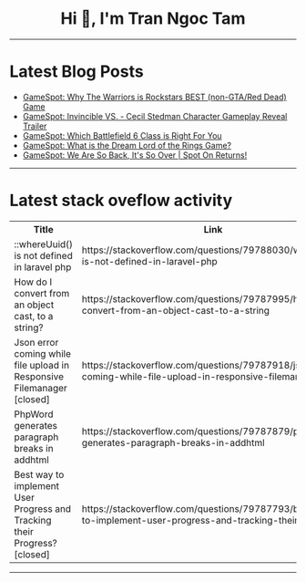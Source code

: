 <h1 align="center">Hi 👋, I'm Tran Ngoc Tam</h1>

---

# Latest Blog Posts 
<!-- BLOG-POST-LIST:START -->
- [GameSpot: Why The Warriors is Rockstars BEST &lpar;non-GTA/Red Dead&rpar; Game](https://dev.to/gg_news/gamespot-why-the-warriors-is-rockstars-best-non-gtared-dead-game-462b)
- [GameSpot: Invincible VS. - Cecil Stedman Character Gameplay Reveal Trailer](https://dev.to/gg_news/gamespot-invincible-vs-cecil-stedman-character-gameplay-reveal-trailer-1nio)
- [GameSpot: Which Battlefield 6 Class is Right For You](https://dev.to/gg_news/gamespot-which-battlefield-6-class-is-right-for-you-147l)
- [GameSpot: What is the Dream Lord of the Rings Game?](https://dev.to/gg_news/gamespot-what-is-the-dream-lord-of-the-rings-game-1ab0)
- [GameSpot: We Are So Back, It&#39;s So Over | Spot On Returns!](https://dev.to/gg_news/gamespot-we-are-so-back-its-so-over-spot-on-returns-4d48)
<!-- BLOG-POST-LIST:END -->

---

# Latest stack oveflow activity
<table>
  <tr><th>Title</th><th>Link</th></tr>
  <!-- STACKOVERFLOW:START --><tr><td>::whereUuid&lpar;&rpar; is not defined in laravel php</td><td>https://stackoverflow.com/questions/79788030/whereuuid-is-not-defined-in-laravel-php</td></tr><tr><td>How do I convert from an object cast, to a string?</td><td>https://stackoverflow.com/questions/79787995/how-do-i-convert-from-an-object-cast-to-a-string</td></tr><tr><td>Json error coming while file upload in Responsive Filemanager [closed]</td><td>https://stackoverflow.com/questions/79787918/json-error-coming-while-file-upload-in-responsive-filemanager</td></tr><tr><td>PhpWord generates paragraph breaks in addhtml</td><td>https://stackoverflow.com/questions/79787879/phpword-generates-paragraph-breaks-in-addhtml</td></tr><tr><td>Best way to implement User Progress and Tracking their Progress? [closed]</td><td>https://stackoverflow.com/questions/79787793/best-way-to-implement-user-progress-and-tracking-their-progress</td></tr><!-- STACKOVERFLOW:END -->
</table>

---


